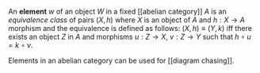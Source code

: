 An __element__ $w$ of an object $W$ in a fixed [[abelian category]] $A$ is an <em>equivalence class</em> of pairs $(X,h)$ where $X$ is an object of $A$ and $h:X\to A$ morphism and the equivalence is defined as follows: $(X,h)\equiv (Y,k)$ iff there exists an object $Z$ in $A$ and morphisms $u:Z\to X$, $v:Z\to Y$ such that $h\circ u = k\circ v$. 

Elements in an abelian category can be used for [[diagram chasing]].